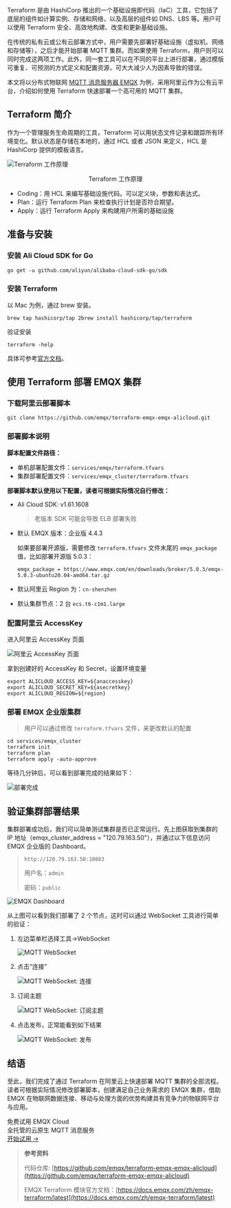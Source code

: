 Terraform 是由 HashiCorp 推出的一个基础设施即代码（IaC）工具，它包括了底层的组件如计算实例、存储和网络，以及高层的组件如 DNS、LBS 等。用户可以使用 Terraform 安全、高效地构建、改变和更新基础设施。

在传统的私有云或公有云部署方式中，用户需要先部署好基础设施（虚拟机、网络和存储等），之后才能开始部署 MQTT 集群。而如果使用 Terraform，用户则可以同时完成这两项工作。此外，同一套工具可以在不同的平台上进行部署，通过模版可重复、可预测的方式定义和配置资源，可大大减少人为因素导致的错误。

本文将以分布式物联网 [MQTT 消息服务器 EMQX](https://www.emqx.com/zh/products/emqx) 为例，采用阿里云作为公有云平台，介绍如何使用 Terraform 快速部署一个高可用的 MQTT 集群。

## Terraform 简介

作为一个管理服务生命周期的工具，Terraform 可以用状态文件记录和跟踪所有环境变化。默认状态是存储在本地的，通过 HCL 或者 JSON 来定义，HCL 是 HashiCorp 提供的模板语言。

![Terraform 工作原理](https://assets.emqx.com/images/35350040d0528109d84270578cf6deed.png)

<center>Terraform 工作原理</center>

- Coding：用 HCL 来编写基础设施代码。可以定义块，参数和表达式。
- Plan：运行 Terraform Plan 来检查执行计划是否符合期望。
- Apply：运行 Terraform Apply 来构建用户所需的基础设施

## 准备与安装

### 安装 Ali Cloud SDK for Go

```
go get -u github.com/aliyun/alibaba-cloud-sdk-go/sdk
```

### 安装 Terraform

以 Mac 为例，通过 brew 安装。

```
brew tap hashicorp/tap 2brew install hashicorp/tap/terraform 
```

验证安装

```
terraform -help
```

具体可参考[官方文档](https://learn.hashicorp.com/tutorials/terraform/install-cli)。

## 使用 Terraform 部署 EMQX 集群

### 下载阿里云部署脚本

```
git clone https://github.com/emqx/terraform-emqx-emqx-alicloud.git
```

### 部署脚本说明

**脚本配置文件路径：**

- 单机部署配置文件：`services/emqx/terraform.tfvars`
- 集群部署配置文件：`services/emqx_cluster/terraform.tfvars`

**部署脚本默认使用以下配置，读者可根据实际情况自行修改：**

- Ali Cloud SDK: v1.61.1608

  > 老版本 SDK 可能会导致 ELB 部署失败

- 默认 EMQX 版本：企业版 4.4.3 

  如果要部署开源版，需要修改 `terraform.tfvars` 文件末尾的 `emqx_package` 值，比如部署开源版 5.0.3：

  `emqx_package = https://www.emqx.com/en/downloads/broker/5.0.3/emqx-5.0.3-ubuntu20.04-amd64.tar.gz`

- 默认阿里云 Region 为：`cn-shenzhen`
- 默认集群节点：2 台 `ecs.t6-c1m1.large`

### 配置阿里云 AccessKey

进入阿里云 AccessKey 页面

![阿里云 AccessKey 页面](https://assets.emqx.com/images/bacf5e7d02f816c231eb83648be98656.png)

拿到创建好的 AccessKey 和 Secret，设置环境变量

```
export ALICLOUD_ACCESS_KEY=${anaccesskey}
export ALICLOUD_SECRET_KEY=${asecretkey}
export ALICLOUD_REGION=${region}
```

### 部署 EMQX 企业版集群

> 用户可以通过修改 `terraform.tfvars` 文件，来更改默认的配置

```
cd services/emqx_cluster
terraform init
terraform plan
terraform apply -auto-approve
```

等待几分钟后，可以看到部署完成的结果如下：

![部署完成](https://assets.emqx.com/images/d39b89724d1dfa84d6170a6683ffd489.png)

## 验证集群部署结果

集群部署成功后，我们可以简单测试集群是否已正常运行。先上图获取到集群的 IP 地址（emqx_cluster_address = "120.79.163.50"），并通过以下信息访问 EMQX 企业版的 Dashboard。

> `http://120.79.163.50:18083`
>
> 用户名：`admin`
>
> 密码：`public`

![EMQX Dashboard](https://assets.emqx.com/images/91897103297195423ee7e819a98aa9df.png)

从上图可以看到我们部署了 2 个节点，这时可以通过 WebSocket 工具进行简单的验证：

1. 左边菜单栏选择工具→WebSocket

   ![MQTT WebSocket](https://assets.emqx.com/images/3d1f9dc058ac7d40bf48a479a4f49fd3.png)
 
2. 点击“连接”

   ![MQTT WebSocket: 连接](https://assets.emqx.com/images/2fc73ab008e87690b9a51b998f452040.png)

3. 订阅主题

   ![MQTT WebSocket: 订阅主题](https://assets.emqx.com/images/a1acc3431474129a94208ffa03b4d0ad.png)

4. 点击发布，正常能看到如下结果

   ![MQTT WebSocket: 发布](https://assets.emqx.com/images/15a43e714ab770ac3f1837707c2a8751.png)
 

## 结语

至此，我们完成了通过 Terraform 在阿里云上快速部署 MQTT 集群的全部流程。读者可根据实际情况修改部署脚本，创建满足自己业务需求的 EMQX 集群，借助 EMQX 在物联网数据连接、移动与处理方面的优势构建具有竞争力的物联网平台与应用。


<section class="promotion">
    <div>
        免费试用 EMQX Cloud
        <div class="is-size-14 is-text-normal has-text-weight-normal">全托管的云原生 MQTT 消息服务</div>
    </div>
    <a href="https://accounts-zh.emqx.com/signup?continue=https://cloud.emqx.com/console/deployments/0?oper=new" class="button is-gradient px-5">开始试用 →</a>
</section>
 

> **参考资料**
>
> 代码仓库: [https://github.com/emqx/terraform-emqx-emqx-alicloud](https://github.com/emqx/terraform-emqx-emqx-alicloud) 
>
> EMQX Terraform 模块官方文档：[https://docs.emqx.com/zh/emqx-terraform/latest](https://docs.emqx.com/zh/emqx-terraform/latest)
